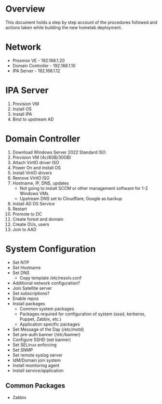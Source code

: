 # Overview
This document holds a step by step account of the procedures followed and actions taken while building the new homelab deployment.

# Network

- Proxmox VE - 192.168.1.20
- Domain Controller - 192.168.1.10
- IPA Server - 192.168.1.12

# IPA Server
1. Provision VM
1. Install OS
1. Install IPA
1. Bind to upstream AD

# Domain Controller
1. Download Windows Server 2022 Standard ISO
1. Provision VM (4c/8GB/30GB)
1. Attach VirtIO driver ISO
1. Power On and install OS
1. Install VirtIO drivers
1. Remove VirtIO ISO
1. Hostname, IP, DNS, updates
    - Not going to install SCCM or other management software for 1-2 Windows VMs
    - Upstream DNS set to Cloudflare, Google as backup
1. Install AD DS Service
1. Restart
1. Promote to DC
1. Create forest and domain
1. Create OUs, users
1. Join to AAD

# System Configuration
- Set NTP
- Set Hostname
- Set DNS
    - Copy template /etc/resolv.conf
- Additional network configuration?
- Join Satellite server
- Set subscriptions?
- Enable repos
- Install packages
    - Common system packages
    - Packages required for configuration of system (sssd, kerberos, Puppet, Zabbix, etc.)
    - Application specific packages
- Set Message of the Day (/etc/motd)
- Set pre-auth banner (/etc/banner)
- Configure SSHD (set banner)
- Set SELinux enforcing
- Set SNMP
- Set remote syslog server
- IdM/Domain join system
- Install monitoring agent
- Install service/application

## Common Packages
- Zabbix